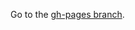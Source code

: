 Go to the [gh-pages branch][].


[gh-pages branch]: https://github.com/ndarville/graphics-ui/tree/gh-pages

